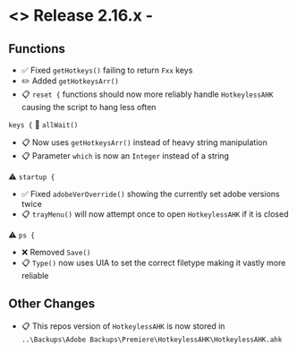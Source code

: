 # <> Release 2.16.x - 

## Functions
- ✅ Fixed `getHotkeys()` failing to return `Fxx` keys
- ✏️ Added `getHotkeysArr()`
- 📋 `reset {` functions should now more reliably handle `HotkeylessAHK` causing the script to hang less often

`keys {`
📍 `allWait()`
- 📋 Now uses `getHotkeysArr()` instead of heavy string manipulation
- 📋 Parameter `which` is now an `Integer` instead of a string

⚠️ `startup {`
- ✅ Fixed `adobeVerOverride()` showing the currently set adobe versions twice
- 📋 `trayMenu()` will now attempt once to open `HotkeylessAHK` if it is closed

⚠️ `ps {`
- ❌ Removed `Save()`
- 📋 `Type()` now uses UIA to set the correct filetype making it vastly more reliable

## Other Changes
- 📋 This repos version of `HotkeylessAHK` is now stored in `..\Backups\Adobe Backups\Premiere\HotkeylessAHK\HotkeylessAHK.ahk`